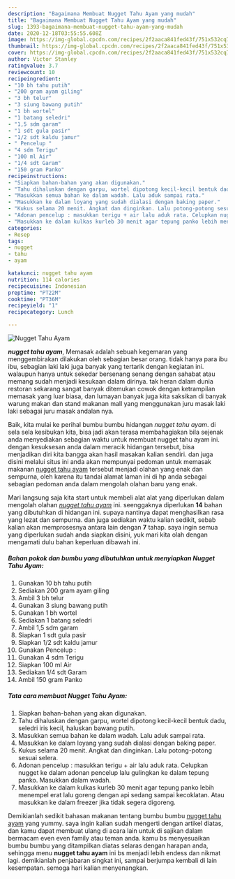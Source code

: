 ```yaml
---
description: "Bagaimana Membuat Nugget Tahu Ayam yang mudah"
title: "Bagaimana Membuat Nugget Tahu Ayam yang mudah"
slug: 1393-bagaimana-membuat-nugget-tahu-ayam-yang-mudah
date: 2020-12-18T03:55:55.608Z
image: https://img-global.cpcdn.com/recipes/2f2aaca841fed43f/751x532cq70/nugget-tahu-ayam-foto-resep-utama.jpg
thumbnail: https://img-global.cpcdn.com/recipes/2f2aaca841fed43f/751x532cq70/nugget-tahu-ayam-foto-resep-utama.jpg
cover: https://img-global.cpcdn.com/recipes/2f2aaca841fed43f/751x532cq70/nugget-tahu-ayam-foto-resep-utama.jpg
author: Victor Stanley
ratingvalue: 3.7
reviewcount: 10
recipeingredient:
- "10 bh tahu putih"
- "200 gram ayam giling"
- "3 bh telur"
- "3 siung bawang putih"
- "1 bh wortel"
- "1 batang seledri"
- "1,5 sdm garam"
- "1 sdt gula pasir"
- "1/2 sdt kaldu jamur"
- " Pencelup "
- "4 sdm Terigu"
- "100 ml Air"
- "1/4 sdt Garam"
- "150 gram Panko"
recipeinstructions:
- "Siapkan bahan-bahan yang akan digunakan."
- "Tahu dihaluskan dengan garpu, wortel dipotong kecil-kecil bentuk dadu, seledri iris kecil, haluskan bawang putih."
- "Masukkan semua bahan ke dalam wadah. Lalu aduk sampai rata."
- "Masukkan ke dalam loyang yang sudah dialasi dengan baking paper."
- "Kukus selama 20 menit. Angkat dan dinginkan. Lalu potong-potong sesuai selera."
- "Adonan pencelup : masukkan terigu + air lalu aduk rata. Celupkan nugget ke dalam adonan pencelup lalu gulingkan ke dalam tepung panko. Masukkan dalam wadah."
- "Masukkan ke dalam kulkas kurleb 30 menit agar tepung panko lebih menempel erat lalu goreng dengan api sedang sampai kecoklatan. Atau masukkan ke dalam freezer jika tidak segera digoreng."
categories:
- Resep
tags:
- nugget
- tahu
- ayam

katakunci: nugget tahu ayam 
nutrition: 114 calories
recipecuisine: Indonesian
preptime: "PT22M"
cooktime: "PT36M"
recipeyield: "1"
recipecategory: Lunch

---
```



![Nugget Tahu Ayam](https://img-global.cpcdn.com/recipes/2f2aaca841fed43f/751x532cq70/nugget-tahu-ayam-foto-resep-utama.jpg)

<b><i>nugget tahu ayam</i></b>, Memasak adalah sebuah kegemaran yang menggembirakan dilakukan oleh sebagian besar orang. tidak hanya para ibu ibu, sebagian laki laki juga banyak yang tertarik dengan kegiatan ini. walaupun hanya untuk sekedar bersenang senang dengan sahabat atau memang sudah menjadi kesukaan dalam dirinya. tak heran dalam dunia restoran sekarang sangat banyak ditemukan cowok dengan ketrampilan memasak yang luar biasa, dan lumayan banyak juga kita saksikan di banyak warung makan dan stand makanan mall yang menggunakan juru masak laki laki sebagai juru masak andalan nya.

Baik, kita mulai ke perihal bumbu bumbu hidangan <i>nugget tahu ayam</i>. di sela sela kesibukan kita, bisa jadi akan terasa membahagiakan bila sejenak anda menyediakan sebagian waktu untuk membuat nugget tahu ayam ini. dengan kesuksesan anda dalam meracik hidangan tersebut, bisa menjadikan diri kita bangga akan hasil masakan kalian sendiri. dan juga disini melalui situs ini anda akan mempunyai pedoman untuk memasak makanan <u>nugget tahu ayam</u> tersebut menjadi olahan yang enak dan sempurna, oleh karena itu tandai alamat laman ini di hp anda sebagai sebagian pedoman anda dalam mengolah olahan baru yang enak.




Mari langsung saja kita start untuk membeli alat alat yang diperlukan dalam mengolah olahan <u><i>nugget tahu ayam</i></u> ini. seenggaknya diperlukan <b>14</b> bahan yang dibutuhkan di hidangan ini. supaya nantinya dapat menghasilkan rasa yang lezat dan sempurna. dan juga sediakan waktu kalian sedikit, sebab kalian akan memprosesnya antara lain dengan <b>7</b> tahap. saya ingin semua yang diperlukan sudah anda siapkan disini, yuk mari kita olah dengan mengamati dulu bahan keperluan dibawah ini.

<!--inarticleads1-->

##### Bahan pokok dan bumbu yang dibutuhkan untuk menyiapkan Nugget Tahu Ayam:

1. Gunakan 10 bh tahu putih
1. Sediakan 200 gram ayam giling
1. Ambil 3 bh telur
1. Gunakan 3 siung bawang putih
1. Gunakan 1 bh wortel
1. Sediakan 1 batang seledri
1. Ambil 1,5 sdm garam
1. Siapkan 1 sdt gula pasir
1. Siapkan 1/2 sdt kaldu jamur
1. Gunakan  Pencelup :
1. Gunakan 4 sdm Terigu
1. Siapkan 100 ml Air
1. Sediakan 1/4 sdt Garam
1. Ambil 150 gram Panko




<!--inarticleads2-->

##### Tata cara membuat Nugget Tahu Ayam:

1. Siapkan bahan-bahan yang akan digunakan.
1. Tahu dihaluskan dengan garpu, wortel dipotong kecil-kecil bentuk dadu, seledri iris kecil, haluskan bawang putih.
1. Masukkan semua bahan ke dalam wadah. Lalu aduk sampai rata.
1. Masukkan ke dalam loyang yang sudah dialasi dengan baking paper.
1. Kukus selama 20 menit. Angkat dan dinginkan. Lalu potong-potong sesuai selera.
1. Adonan pencelup : masukkan terigu + air lalu aduk rata. Celupkan nugget ke dalam adonan pencelup lalu gulingkan ke dalam tepung panko. Masukkan dalam wadah.
1. Masukkan ke dalam kulkas kurleb 30 menit agar tepung panko lebih menempel erat lalu goreng dengan api sedang sampai kecoklatan. Atau masukkan ke dalam freezer jika tidak segera digoreng.




Demikianlah sedikit bahasan makanan tentang bumbu bumbu <u>nugget tahu ayam</u> yang yummy. saya ingin kalian sudah mengerti dengan artikel diatas, dan kamu dapat membuat ulang di acara lain untuk di sajikan dalam bermacam even even family atau teman anda. kamu bs menyesuaikan bumbu bumbu yang ditampilkan diatas selaras dengan harapan anda, sehingga menu <b>nugget tahu ayam</b> ini bs menjadi lebih endess dan nikmat lagi. demikianlah penjabaran singkat ini, sampai berjumpa kembali di lain kesempatan. semoga hari kalian menyenangkan.
